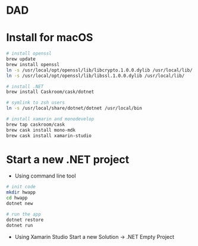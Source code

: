 # DAD

# Install for macOS

```sh
# install openssl
brew update
brew install openssl
ln -s /usr/local/opt/openssl/lib/libcrypto.1.0.0.dylib /usr/local/lib/
ln -s /usr/local/opt/openssl/lib/libssl.1.0.0.dylib /usr/local/lib/

# install .NET
brew install Caskroom/cask/dotnet

# symlink to zsh users
ln -s /usr/local/share/dotnet/dotnet /usr/local/bin

# install xamarin and monodevelop
brew tap caskroom/cask
brew cask install mono-mdk
brew cask install xamarin-studio
```

#  Start a new .NET  project

* Using command line tool
```sh
# init code
mkdir hwapp
cd hwapp
dotnet new

# run the app
dotnet restore
dotnet run
```
*  Using Xamarin Studio
Start a new Solution -> .NET  Empty Project


